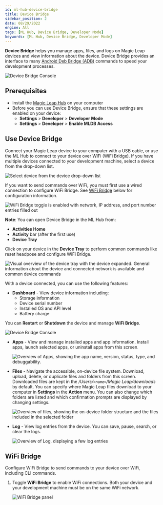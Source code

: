 ```yaml
---
id: ml-hub-device-bridge
title: Device Bridge
sidebar_position: 2
date: 08/29/2022
engine: All
tags: [ML Hub, Device Bridge, Developer Mode]
keywords: [ML Hub, Device Bridge, Developer Mode]
---
```



**Device Bridge** helps you manage apps, files, and logs on Magic Leap devices and view information about the device. Device Bridge provides an interface to many [Android Deb Bridge (ADB)](https://developer.android.com/studio/command-line/adb) commands to speed your development processes.

![Device Bridge Console](/img/ml-hub/device_bridge.png)

## Prerequisites

- Install the [Magic Leap Hub](https://developer.magicleap.cloud/downloads) on your computer
- Before you can use Device Bridge, ensure that these settings are enabled on your device:
  - **Settings** > **Developer** > **Developer Mode**
  - **Settings** > **Developer** > **Enable MLDB Access**

## Use Device Bridge

Connect your Magic Leap device to your computer with a USB cable, or use the ML Hub to connect to your device over WiFi (WiFi Bridge). If you have multiple devices connected to your development machine, select a device from the drop-down list.

![Select device from the device drop-down list](/img/ml-hub/device_dropdown.png)

If you want to send commands over WiFi, you must first use a wired connection to configure WiFi Bridge. See [WiFi Bridge](#wifi-bridge) below for configuration information.

![WiFi Bridge toggle is enabled with network, IP address, and port number entries filled out](/img/ml-hub/wifi_bridge.png)

**Note**: You can open Device Bridge in the ML Hub from:

- **Activities Home**
- **Activity** bar (after the first use)
- **Device Tray**

Click on your device in the **Device Tray** to perform common commands like reset headpose and configure WiFi Bridge.

![Visual overview of the device tray with the device expanded. General information about the device and connected network is available and common device commands](/img/ml-hub/device_tray.png)

With a device connected, you can use the following features:

- **Dashboard** - View device information including:
  - Storage information
  - Device serial number
  - Installed OS and API level
  - Battery charge

You can **Restart** or **Shutdown** the device and manage **WiFi Bridge**.

![Device Bridge Console](/img/ml-hub/device_bridge.png)

- **Apps** - View and manage installed apps and app information. Install apps, launch selected apps, or uninstall apps from this screen.

   ![Overview of Apps, showing the app name, version, status, type, and debuggability.](/img/ml-hub/device_apps.png)

- **Files** - Navigate the accessible, on-device file system. Download, upload, delete, or duplicate files and folders from this screen. Downloaded files are kept in the */Users/`<name>`/Magic Leap/downloads* by default. You can specify where Magic Leap files download to your computer in **Settings** in the **Action** menu. You can also change which folders are listed and which confirmation prompts are displayed by changing settings.

   ![Overview of files, showing the on-device folder structure and the files included in the selected folder](/img/ml-hub/device_files.png)

- **Log** - View log entries from the device. You can save, pause, search, or clear the logs.

   ![Overview of Log, displaying a few log entries](/img/ml-hub/device_log.png)

## WiFi Bridge

Configure WiFi Bridge to send commands to your device over WiFi, including CLI commands.

1. Toggle **WiFi Bridge** to enable WiFi connections. Both your device and your development machine must be on the same WiFi network.

   ![WiFi Bridge panel](/img/ml-hub/wifi_bridge.png)

